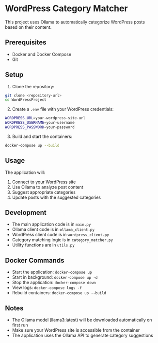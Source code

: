 # WordPress Category Matcher

This project uses Ollama to automatically categorize WordPress posts based on their content.

## Prerequisites

- Docker and Docker Compose
- Git

## Setup

1. Clone the repository:
```bash
git clone <repository-url>
cd WordPressProject
```

2. Create a `.env` file with your WordPress credentials:
```bash
WORDPRESS_URL=your-wordpress-site-url
WORDPRESS_USERNAME=your-username
WORDPRESS_PASSWORD=your-password
```

3. Build and start the containers:
```bash
docker-compose up --build
```

## Usage

The application will:
1. Connect to your WordPress site
2. Use Ollama to analyze post content
3. Suggest appropriate categories
4. Update posts with the suggested categories

## Development

- The main application code is in `main.py`
- Ollama client code is in `ollama_client.py`
- WordPress client code is in `wordpress_client.py`
- Category matching logic is in `category_matcher.py`
- Utility functions are in `utils.py`

## Docker Commands

- Start the application: `docker-compose up`
- Start in background: `docker-compose up -d`
- Stop the application: `docker-compose down`
- View logs: `docker-compose logs -f`
- Rebuild containers: `docker-compose up --build`

## Notes

- The Ollama model (llama3:latest) will be downloaded automatically on first run
- Make sure your WordPress site is accessible from the container
- The application uses the Ollama API to generate category suggestions 